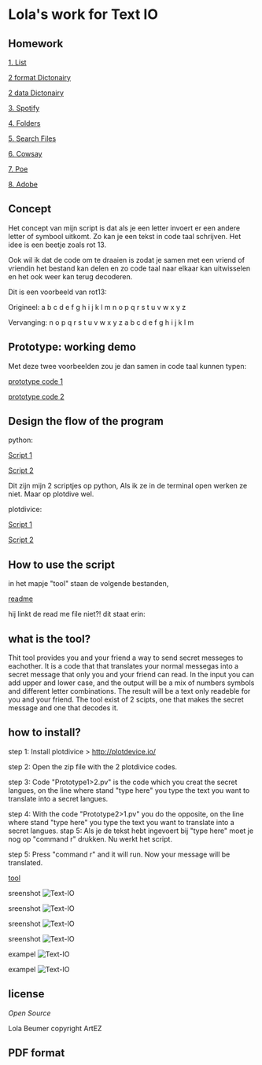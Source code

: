 # Lola's work for Text IO 

## Homework

[1. List](list_courses.pv) 

[2 format Dictonairy](format_room.py) 

[2 data Dictonairy](my_data_room.py) 

[3. Spotify](itunes.pv) 

[4. Folders](search_files.md) 

[5. Search Files](search_files.md) 

[6. Cowsay](cowsay.md) 

[7. Poe](poe.md) 

[8. Adobe](phone_behavior.md)

## Concept

Het concept van mijn script is dat als je een letter invoert er een andere letter of symbool uitkomt. Zo kan je een tekst in code taal schrijven. Het idee is een beetje zoals rot 13. 

Ook wil ik dat de code om te draaien is zodat je samen met een vriend of vriendin het bestand kan delen en zo code taal naar elkaar kan uitwisselen en het ook weer kan terug decoderen. 

Dit is een voorbeeld van rot13:

Origineel:  	a	b	c	d	e	f	g	h	i	j	k	l	m	n	o	p	q	r	s	t	u	v	w	x	y	z

Vervanging:  	n	o	p	q	r	s	t	u	v	w	x	y	z	a	b	c	d	e	f	g	h	i	j	k	l	m


## Prototype: working demo

Met deze twee voorbeelden zou je dan samen in code taal kunnen typen:

[prototype code 1](prototype1.png)

[prototype code 2](prototype2.png)


## Design the flow of the program

python:

[Script 1](secretcode1.py)

[Script 2](secretcode2.py)

Dit zijn mijn 2 scriptjes op python, Als ik ze in de terminal open werken ze niet. Maar op plotdive wel.

plotdivice:


[Script 1](prototype_1>2.pv)

[Script 2](prototype_2>1.pv)

## How to use the script

in het mapje "tool" staan de volgende bestanden,

[readme](readme.md) 

hij linkt de read me file niet?!
dit staat erin:

## what is the tool?

Thit tool provides you and your friend a way to send secret messeges to eachother. It is a code that that translates your normal messegas into a secret message that only you and your friend can read. In the input you can add upper and lower case, and the output will be a mix of numbers symbols and different letter combinations. The result will be a text only readeble for you and your friend. The tool exist of 2 scipts, one that makes the secret message and one that decodes it. 

 
## how to install?


step 1: Install plotdivice > http://plotdevice.io/

step 2: Open the zip file with the 2 plotdivice codes. 

step 3: Code "Prototype1>2.pv" is the code which you creat the secret langues, on the line where stand "type here" you type the text you want to translate into a secret langues. 

step 4: With the code "Prototype2>1.pv" you do the opposite, on the line where stand "type here" you type the text you want to translate into a secret langues.
stap 5: Als je de tekst hebt ingevoert bij "type here" moet je nog op "command r" drukken. Nu werkt het script.

step 5: Press "command r" and it will run. Now your message will be translated. 



[tool](secretcode.zip) 

sreenshot ![Text-IO](1.png)

sreenshot ![Text-IO](2.png)

sreenshot ![Text-IO](3.png)

sreenshot ![Text-IO](4.png)

exampel ![Text-IO](exampel1.png)

exampel ![Text-IO](exampel2.png)


## license

*Open Source*



Lola Beumer copyright ArtEZ



## PDF format 
			
